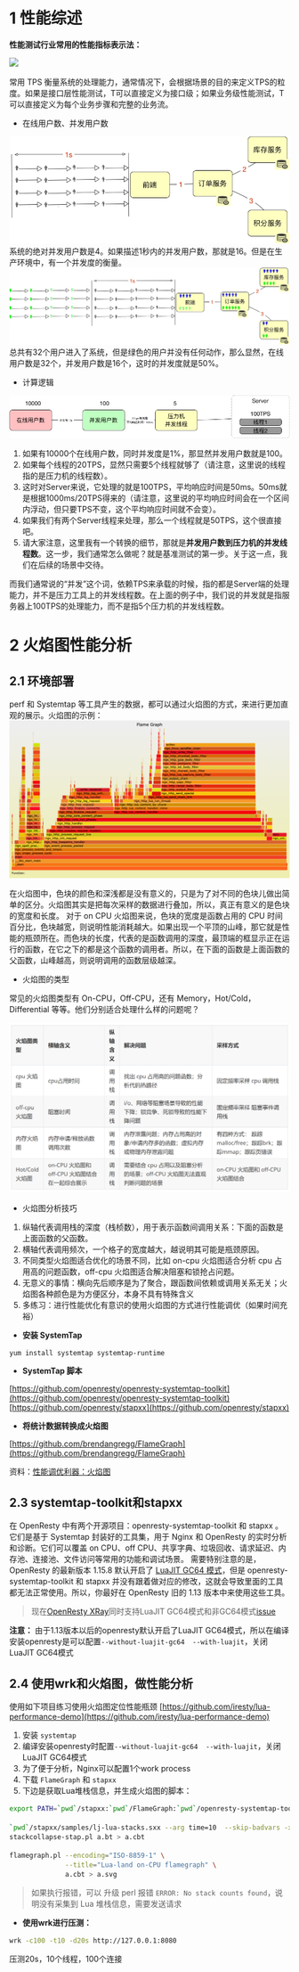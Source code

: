 
# 1 性能综述

**性能测试行业常用的性能指标表示法：**

![](https://raw.githubusercontent.com/BaihlUp/Figurebed/master/2023/202311201513576.png)

常用 TPS 衡量系统的处理能力，通常情况下，会根据场景的目的来定义TPS的粒度。如果是接口层性能测试，T可以直接定义为接口级；如果业务级性能测试，T 可以直接定义为每个业务步骤和完整的业务流。

- 在线用户数、并发用户数

![](https://raw.githubusercontent.com/BaihlUp/Figurebed/master/2023/202311201520856.png)
系统的绝对并发用户数是4。如果描述1秒内的并发用户数，那就是16。但是在生产环境中，有一个并发度的衡量。
![](https://raw.githubusercontent.com/BaihlUp/Figurebed/master/2023/202311201522241.png)
总共有32个用户进入了系统，但是绿色的用户并没有任何动作，那么显然，在线用户数是32个，并发用户数是16个，这时的并发度就是50%。


- 计算逻辑

![](https://raw.githubusercontent.com/BaihlUp/Figurebed/master/2023/202311201523328.png)

1. 如果有10000个在线用户数，同时并发度是1%，那显然并发用户数就是100。
2. 如果每个线程的20TPS，显然只需要5个线程就够了（请注意，这里说的线程指的是压力机的线程数）。
3. 这时对Server来说，它处理的就是100TPS，平均响应时间是50ms。50ms就是根据1000ms/20TPS得来的（请注意，这里说的平均响应时间会在一个区间内浮动，但只要TPS不变，这个平均响应时间就不会变）。
4. 如果我们有两个Server线程来处理，那么一个线程就是50TPS，这个很直接吧。
5. 请大家注意，这里我有一个转换的细节，那就是**并发用户数到压力机的并发线程数**。这一步，我们通常怎么做呢？就是基准测试的第一步。关于这一点，我们在后续的场景中交待。

而我们通常说的“并发”这个词，依赖TPS来承载的时候，指的都是Server端的处理能力，并不是压力工具上的并发线程数。在上面的例子中，我们说的并发就是指服务器上100TPS的处理能力，而不是指5个压力机的并发线程数。



# 2 火焰图性能分析

## 2.1 环境部署

perf 和 Systemtap 等工具产生的数据，都可以通过火焰图的方式，来进行更加直观的展示。火焰图的示例：
![](https://raw.githubusercontent.com/BaihlUp/Figurebed/master/2023/202311171108702.png)

在火焰图中，色块的颜色和深浅都是没有意义的，只是为了对不同的色块儿做出简单的区分。火焰图其实是把每次采样的数据进行叠加，所以，真正有意义的是色块的宽度和长度。
对于 on CPU 火焰图来说，色块的宽度是函数占用的 CPU 时间百分比，色块越宽，则说明性能消耗越大。如果出现一个平顶的山峰，那它就是性能的瓶颈所在。而色块的长度，代表的是函数调用的深度，最顶端的框显示正在运行的函数，在它之下的都是这个函数的调用者。所以，在下面的函数是上面函数的父函数，山峰越高，则说明调用的函数层级越深。

- 火焰图的类型

常见的火焰图类型有 On-CPU，Off-CPU，还有 Memory，Hot/Cold，Differential 等等。他们分别适合处理什么样的问题呢？

![](https://raw.githubusercontent.com/BaihlUp/Figurebed/master/2023/202311171109198.png)

- 火焰图分析技巧

1. 纵轴代表调用栈的深度（栈桢数），用于表示函数间调用关系：下面的函数是上面函数的父函数。
2. 横轴代表调用频次，一个格子的宽度越大，越说明其可能是瓶颈原因。
3. 不同类型火焰图适合优化的场景不同，比如 on-cpu 火焰图适合分析 cpu 占用高的问题函数，off-cpu 火焰图适合解决阻塞和锁抢占问题。
4. 无意义的事情：横向先后顺序是为了聚合，跟函数间依赖或调用关系无关；火焰图各种颜色是为方便区分，本身不具有特殊含义
5. 多练习：进行性能优化有意识的使用火焰图的方式进行性能调优（如果时间充裕）

- **安装 SystemTap**

```bash
yum install systemtap systemtap-runtime
```

 - **SystemTap 脚本**
 
[https://github.com/openresty/openresty-systemtap-toolkit](https://github.com/openresty/openresty-systemtap-toolkit)
[https://github.com/openresty/stapxx](https://github.com/openresty/stapxx)

- **将统计数据转换成火焰图**

[https://github.com/brendangregg/FlameGraph](https://github.com/brendangregg/FlameGraph)

资料：[性能调优利器：火焰图](https://www.infoq.cn/article/a8kmnxdhbwmzxzsytlga)


## 2.3 systemtap-toolkit和stapxx

在 OpenResty 中有两个开源项目：openresty-systemtap-toolkit 和 stapxx 。它们是基于 Systemtap 封装好的工具集，用于 Nginx 和 OpenResty 的实时分析和诊断。它们可以覆盖 on CPU、off CPU、共享字典、垃圾回收、请求延迟、内存池、连接池、文件访问等常用的功能和调试场景。
需要特别注意的是，OpenResty 的最新版本 1.15.8 默认开启了 [LuaJIT GC64 模式](https://blog.openresty.com.cn/cn/luajit-gc64-mode/)，但是 openresty-systemtap-toolkit 和 stapxx 并没有跟着做对应的修改，这就会导致里面的工具都无法正常使用。所以，你最好在 OpenResty 旧的 1.13 版本中来使用这些工具。
> 现在[OpenResty XRay](https://openresty.com/en/xray/)同时支持LuaJIT GC64模式和非GC64模式[issue](https://github.com/openresty/stapxx/pull/48)

**注意：** 由于1.13版本以后的openresty默认开启了LuaJIT GC64模式，所以在编译安装openresty是可以配置`--without-luajit-gc64  --with-luajit`，关闭LuaJIT GC64模式


## 2.4 使用wrk和火焰图，做性能分析
使用如下项目练习使用火焰图定位性能瓶颈
[https://github.com/iresty/lua-performance-demo](https://github.com/iresty/lua-performance-demo)

1. 安装 `systemtap`
2. 编译安装openresty时配置`--without-luajit-gc64  --with-luajit`，关闭LuaJIT GC64模式
3. 为了便于分析，Nginx可以配置1个work process
4. 下载 `FlameGraph` 和 `stapxx`
5. 下边是获取Lua堆栈信息，并生成火焰图的脚本：
```bash
export PATH=`pwd`/stapxx:`pwd`/FlameGraph:`pwd`/openresty-systemtap-toolkit:$PATH

`pwd`/stapxx/samples/lj-lua-stacks.sxx --arg time=10  --skip-badvars -x 359104 > a.bt
stackcollapse-stap.pl a.bt > a.cbt

flamegraph.pl --encoding="ISO-8859-1" \
              --title="Lua-land on-CPU flamegraph" \
              a.cbt > a.svg

```
> 如果执行报错，可以 升级 perl
> 报错 `ERROR: No stack counts found`，说明没有采集到 Lua 堆栈信息，需要发送请求

- **使用wrk进行压测：**
 
```bash
wrk -c100 -t10 -d20s http://127.0.0.1:8080
```
压测20s，10个线程，100个连接
